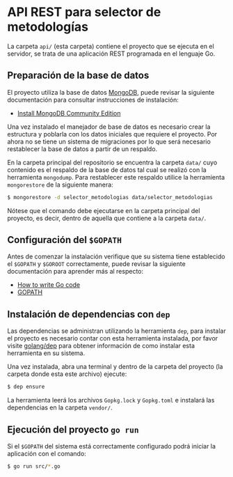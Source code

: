 # API REST para selector de metodologías

La carpeta `api/` (esta carpeta) contiene el proyecto que se ejecuta en el
servidor, se trata de una aplicación REST programada en el lenguaje Go.


## Preparación de la base de datos

El proyecto utiliza la base de datos [MongoDB](https://docs.mongodb.com/), puede
revisar la siguiente documentación para consultar instrucciones de instalación:

- [Install MongoDB Community Edition](https://docs.mongodb.com/manual/administration/install-community/)

Una vez instalado el manejador de base de datos es necesario crear la estructura
y poblarla con los datos iniciales que requiere el proyecto. Por ahora no se
tiene un sistema de migraciones por lo que será necesario restablecer la base de
datos a partir de un respaldo.

En la carpeta principal del repositorio se encuentra la carpeta `data/` cuyo
contenido es el respaldo de la base de datos tal cual se realizó con la
herramienta `mongodump`. Para restablecer este respaldo utilice la herramienta
`mongorestore` de la siguiente manera:

```sh
$ mongorestore -d selector_metodologias data/selector_metodologias
```

Nótese que el comando debe ejecutarse en la carpeta principal del proyecto, es
decir, dentro de aquella que contiene a la carpeta `data/`.


## Configuración del `$GOPATH`

Antes de comenzar la instalación verifique que su sistema tiene establecido el
`$GOPATH` y `$GOROOT` correctamente, puede revisar la siguiente documentación
para aprender más al respecto:

- [How to write Go code](https://golang.org/doc/code.html#GOPATH)
- [GOPATH](https://github.com/golang/go/wiki/GOPATH)


## Instalación de dependencias con `dep`

Las dependencias se administran utilizando la herramienta `dep`, para instalar
el proyecto es necesario contar con esta herramienta instalada, por favor visite
[golang/dep](https://github.com/golang/dep) para obtener información de como
instalar esta herramienta en su sistema.

Una vez instalada, abra una terminal y dentro de la carpeta del proyecto (la
carpeta donde esta este archivo) ejecute:

``` sh
$ dep ensure
```

La herramienta leerá los archivos `Gopkg.lock` y `Gopkg.toml` e instalará las
dependencias en la carpeta `vendor/`.


## Ejecución del proyecto `go run`

 Si el `$GOPATH` del sistema está
correctamente configurado podrá iniciar la aplicación con el comando:

``` sh
$ go run src/*.go
```
